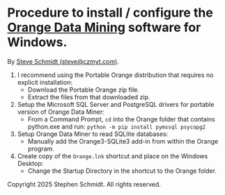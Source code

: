
# Procedure to install / configure the [Orange Data Mining](https://orangedatamining.com/) software for Windows.

By [Steve Schmidt (steve@czmyt.com)](mailto:steve@czmyt.com).

1. I recommend using the Portable Orange distribution that requires no explicit installation:
    - Download the Portable Orange zip file.
    - Extract the files from that downloaded zip.
1. Setup the Microsoft SQL Server and PostgreSQL drivers for portable version of Orange Data Miner:
    - From a Command Prompt, `cd` into the Orange folder that contains python.exe and run:
        `python -m pip install pymssql psycopg2`
1. Setup Orange Data Miner to read SQLlite databases:
    - Manually add the Orange3-SQLite3 add-in from within the Orange program.
1. Create copy of the `Orange.lnk` shortcut and place on the Windows Desktop:
    - Change the Startup Directory in the shortcut to the Orange folder.

Copyright 2025 Stephen Schmidt.  All rights reserved.
